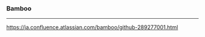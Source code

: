 ### Bamboo
---
https://ja.confluence.atlassian.com/bamboo/github-289277001.html

```
```

```
```

```
```



